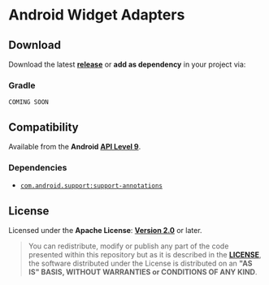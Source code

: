 Android Widget Adapters
===============

## Download ##

Download the latest **[release](https://github.com/universum-studios/android_widget_adapters/releases/tag/1.0.0 "Latest Releases page")** or **add as dependency** in your project via:

### Gradle ###

    COMING SOON

## Compatibility ##

Available from the **Android [API Level 9](http://developer.android.com/about/versions/android-2.3.html "See API highlights")**.

### Dependencies ###

- [`com.android.support:support-annotations`](https://developer.android.com/topic/libraries/support-library/packages.html#annotations)

## License ##

Licensed under the **Apache License**: **[Version 2.0](http://www.apache.org/licenses/LICENSE-2.0)** or later.

> You can redistribute, modify or publish any part of the code presented within this repository but as it is described in the [**LICENSE**](https://github.com/universum-studios/android_widget_adapters/blob/master/LICENSE.md), the software distributed under the License is distributed on an **"AS IS" BASIS, WITHOUT WARRANTIES or CONDITIONS OF ANY KIND**.
